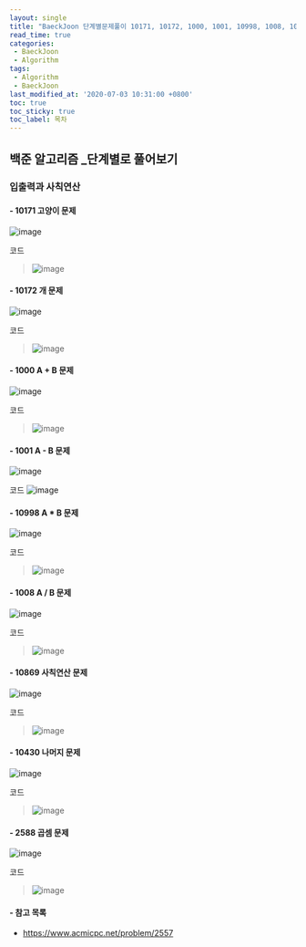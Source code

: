 ```yaml
---
layout: single
title: "BaeckJoon 단계별문제풀이 10171, 10172, 1000, 1001, 10998, 1008, 10869, 10430, 2588"
read_time: true
categories: 
 - BaeckJoon 
 - Algorithm
tags: 
 - Algorithm
 - BaeckJoon 
last_modified_at: '2020-07-03 10:31:00 +0800'
toc: true
toc_sticky: true
toc_label: 목차
---
```

## 백준 알고리즘 _단계별로 풀어보기
### 입출력과 사칙연산
#### - 10171 고양이 문제
![image](https://user-images.githubusercontent.com/66898243/86418813-56b23c00-bd0c-11ea-8bc8-b0d0d186608e.png)

코드
>  ![image](https://user-images.githubusercontent.com/66898243/86418678-e2779880-bd0b-11ea-8362-c927a0de70e6.png)

#### - 10172 개 문제
![image](https://user-images.githubusercontent.com/66898243/86418872-8a8d6180-bd0c-11ea-9eaf-a930a355cd69.png)

코드
>  ![image](https://user-images.githubusercontent.com/66898243/86419175-6716e680-bd0d-11ea-8407-b88975baddc6.png)

#### - 1000 A + B 문제
![image](https://user-images.githubusercontent.com/66898243/86419255-8746a580-bd0d-11ea-9cb8-8552b923338a.png)

코드
>  ![image](https://user-images.githubusercontent.com/66898243/86419584-8e21e800-bd0e-11ea-8a8f-500f9ad1184e.png)

#### - 1001 A - B 문제
![image](https://user-images.githubusercontent.com/66898243/86419624-b3aef180-bd0e-11ea-9ca9-ab1cfb6e2ac1.png)

코드
![image](https://user-images.githubusercontent.com/66898243/86419734-20c28700-bd0f-11ea-80b9-cdfc109d8b58.png)

#### - 10998 A * B 문제
![image](https://user-images.githubusercontent.com/66898243/86419692-f1137f00-bd0e-11ea-9a59-8b9a59246c9c.png)

코드
>  ![image](https://user-images.githubusercontent.com/66898243/86419803-5f584180-bd0f-11ea-803b-0587740fa196.png)

 #### - 1008 A / B 문제
![image](https://user-images.githubusercontent.com/66898243/86419925-c675f600-bd0f-11ea-9a0e-7a10c1c8f9bf.png)

코드
>  ![image](https://user-images.githubusercontent.com/66898243/86420361-58323300-bd11-11ea-8a05-4ceb1566368b.png)

#### - 10869 사칙연산 문제
![image](https://user-images.githubusercontent.com/66898243/86419906-b2ca8f80-bd0f-11ea-970e-f66ad04c6804.png)

코드
>  ![image](https://user-images.githubusercontent.com/66898243/86420639-384f3f00-bd12-11ea-82f0-2e28fb28fc5b.png)

#### - 10430 나머지 문제
![image](https://user-images.githubusercontent.com/66898243/86419937-d2fa4e80-bd0f-11ea-87aa-114fcbdb2c5c.png)

코드
>  ![image](https://user-images.githubusercontent.com/66898243/86420928-130f0080-bd13-11ea-91cc-7cdd5a0fd50d.png)

#### - 2588 곱셈 문제
![image](https://user-images.githubusercontent.com/66898243/86419965-e7d6e200-bd0f-11ea-999d-19e569107eae.png)

코드
> ![image](https://user-images.githubusercontent.com/66898243/86421237-36867b00-bd14-11ea-9bea-2d09505a0abd.png)

#### - 참고 목록
- https://www.acmicpc.net/problem/2557
